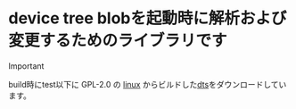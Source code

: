# device tree blobを起動時に解析および変更するためのライブラリです

>[!IMPORTANT]
>build時にtest以下に GPL-2.0 の [linux](https://github.com/raspberrypi/linux/tree/rpi-6.12.y) からビルドした[dts](https://gist.github.com/072176edd54cd207c1d800c25d384cd2.git)をダウンロードしています。